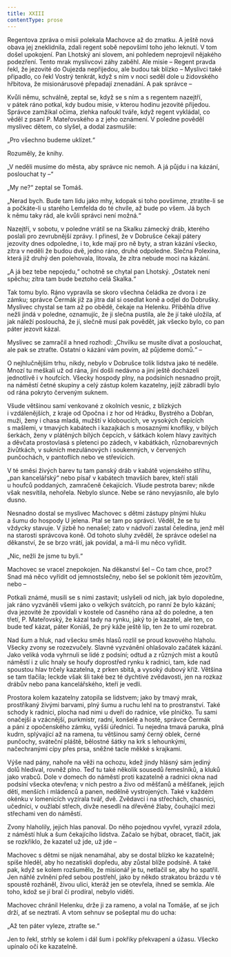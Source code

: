 ```yaml
---
title: XXIII
contentType: prose
---
```


Regentova zpráva o misii polekala Machovce až do zmatku. A ještě nová obava jej zneklidnila, zdali regent sobě nepovšiml toho jeho leknutí. V tom došel upokojení. Pan Lhotský ani slovem, ani pohledem neprojevil nějakého podezření. Tento mrak myslivcovi záhy zaběhl. Ale misie – Regent pravda řekl, že jezovité do Oujezda nepřijedou, ale budou tak blízko – Myslivci také připadlo, co řekl Vostrý tenkrát, když s ním v noci seděl dole u židovského hřbitova, že misionárusové přepadají znenadání. A pak správce –

Kvůli němu, schválně, zeptal se, když se s ním a s regentem nazejtří, v pátek ráno potkal, kdy budou misie, v kterou hodinu jezovité přijedou. Správce zamžikal očima, zlehka nafoukl tváře, když regent vykládal, co věděl z psaní P. Mateřovského a z jeho oznámení. V poledne pověděl myslivec dětem, co slyšel, a dodal zasmušile:

„Pro všechno budeme uklízet.“

Rozuměly, že knihy.

„V neděli musíme do města, aby správce nic nemoh. A já půjdu i na kázání, poslouchat ty –“

„My ne?“ zeptal se Tomáš.

„Nerad bych. Bude tam lidu jako mhy, kdopak si toho povšimne, ztratíte-li se a počkáte-li u starého Lemfelda do té chvíle, až bude po všem. Já bych k němu taky rád, ale kvůli správci není možná.“

Nazejtří, v sobotu, v poledne vrátil se na Skalku zámecký dráb, kterého poslali pro zevrubnější zprávy. I přinesl, že v Dobrušce čekají pátery jezovity dnes odpoledne, i to, kde mají pro ně byty, a stran kázání všecko, zítra v neděli že budou dvě, jedno ráno, druhé odpoledne. Slečna Polexina, která již druhý den polehovala, litovala, že zítra nebude moci na kázání.

„A já bez tebe nepojedu,“ ochotně se chytal pan Lhotský. „Ostatek není spěchu; zítra tam bude beztoho celá Skalka.“

Tak tomu bylo. Ráno vypravila se skoro všechna čeládka ze dvora i ze zámku; správce Čermák již za jitra dal si osedlat koně a odjel do Dobrušky. Myslivec chystal se tam až po obědě, čekaje na Helenku. Přiběhla dříve nežli jindá v poledne, oznamujíc, že ji slečna pustila, ale že jí také uložila, ať jak náleží poslouchá, že jí, slečně musí pak povědět, jak všecko bylo, co pan páter jezovit kázal.

Myslivec se zamračil a hned rozhodl: „Chvilku se musíte dívat a poslouchat, ale pak se ztraťte. Ostatní o kázání vám povím, až půjdeme domů.“ –

O nejhlučnějším trhu, nikdy, nebylo v Dobrušce tolik lidstva jako té neděle. Mnozí tu meškali už od rána, jiní došli nedávno a jiní ještě docházeli jednotlivě i v houfcích. Všecky hospody plny, na podsíních nesnadno projít, na náměstí četné skupiny a celý zástup kolem kazatelny, jejíž zábradlí bylo od rána pokryto červeným suknem.

Všude většinou samí venkované z okolních vesnic, z blízkých i vzdálenějších, z kraje od Opočna i z hor od Hrádku, Bystrého a Dobřan, muži, ženy i chasa mladá, mužští v kloboucích, ve vysokých čepicích s mašlemi, v tmavých kabátech i kazajkách s mosaznými knoflíky, v bílých šerkách, ženy v plátěných bílých čepcích, v šátkách kolem hlavy zavitých a děvčata prostovlasá s pletenci po zádech, v kabátkách, různobarevných živůtkách, v sukních mezulánových i soukenných, v červených punčochách, v pantoflích nebo ve střevících.

V té směsi živých barev tu tam panský dráb v kabátě vojenského střihu, „pan kancelářský“ nebo písař v kabátech tmavších barev, kteří stáli u houfců poddaných, zamračeně čekajících. Všude pestrota barev; nikde však nesvítila, nehořela. Nebylo slunce. Nebe se ráno nevyjasnilo, ale bylo dusno.

Nesnadno dostal se myslivec Machovec s dětmi zástupy plnými hluku a šumu do hospody U jelena. Ptal se tam po správci. Věděl, že se tu vždycky stavuje. V jizbě ho nenašel; zato v nádvoří zastal čeledína, jenž měl na starosti správcova koně. Od tohoto sluhy zvěděl, že správce odešel na děkanství, že se brzo vrátí, jak povídal, a má-li mu něco vyřídit.

„Nic, nežli že jsme tu byli.“

Machovec se vracel znepokojen. Na děkanství šel – Co tam chce, proč? Snad má něco vyřídit od jemnostslečny, nebo šel se poklonit těm jezovitům, nebo –

Potkali známé, musili se s nimi zastavit; uslyšeli od nich, jak bylo dopoledne, jak ráno vyzváněli všemi jako o velkých svátcích, po ranní že bylo kázání; dva jezovité že zpovídali v kostele od časného rána až do poledne, a ten třetí, P. Mateřovský, že kázal tady na rynku, jaký to je kazatel, ale ten, co bude teď kázat, páter Koniáš, že prý káže ještě líp, ten že to umí rozebrat.

Nad šum a hluk, nad všecku směs hlasů rozlil se proud kovového hlaholu. Všecky zvony se rozezvučely. Slavné vyzvánění ohlašovalo začátek kázání. Jako veliká voda vyhrnuli se lidé z podsíní; odtud a z různých míst a koutů náměstí i z ulic hnaly se houfy doprostřed rynku k radnici, tam, kde nad spoustou hlav trčely kazatelna, z prken sbitá, a vysoký dubový kříž. Většina se tam tlačila; leckde však šli také bez té dychtivé zvědavosti, jen na rozkaz drábův nebo pana kancelářského, kteří je vedli.

Prostora kolem kazatelny zatopila se lidstvem; jako by tmavý mrak, prostříkaný živými barvami, plný šumu a ruchu lehl na to prostranství. Také schody k radnici, plocha nad nimi u dveří do radnice, vše plničko. Tu sami onačejší a vzácnější, purkmistr, radní, konšelé a hosté, správce Čermák a páni z opočenského zámku, vyšší úředníci. Tu nejedna tmavá paruka, plná kudrn, splývající až na ramena, tu většinou samý černý oblek, černé punčochy, sváteční pláště, bělostné šátky na krk s lehounkými, načechranými cípy přes prsa, sněžné tacle měkké s krajkami.

Výše nad pány, nahoře na věži na ochozu, kdež jindy hlásný sám jediný dolů hledíval, rovněž plno. Teď tu také několik sousedů řemeslníků, a kluků jako vrabců. Dole v domech do náměstí proti kazatelně a radnici okna nad podsíní všecka otevřena; v nich pestro a živo od měšťanů a měšťanek, jejich dětí, menších i mládenců a panen, nedělně vystrojených. Také v každém okénku v lomenicích vyzírala tvář, dvě. Zvědavci i na střechách, chasníci, učedníci, v oužlabí střech, divže nesedli na dřevěné žlaby, čouhající mezi střechami ven do náměstí.

Zvony hlaholily, jejich hlas panoval. Do něho pojednou vyvřel, vyrazil zdola, z náměstí hluk a šum čekajícího lidstva. Začalo se hýbat, obracet, tlačit, jak se rozkřiklo, že kazatel už jde, už jde –

Machovec s dětmi se nijak nenamáhal, aby se dostal blízko ke kazatelně; spíše hleděl, aby ho nezatiskli dopředu, aby zůstal blíže podsíně. A také pak, když se kolem rozšumělo, že misionář je tu, netlačil se, aby ho spatřil. Jen náhlé zvlnění před sebou postřehl, jako by někdo strakatou brázdu v té spoustě rozháněl, živou ulici, kteráž jen se otevřela, ihned se semkla. Ale toho, kdož se jí bral či prodíral, nebylo viděti.

Machovec chránil Helenku, drže ji za rameno, a volal na Tomáše, ať se jich drží, ať se neztratí. A vtom sehnuv se pošeptal mu do ucha:

„Až ten páter vyleze, ztraťte se.“

Jen to řekl, strhly se kolem i dál šum i pokřiky překvapení a úžasu. Všecko upínalo oči ke kazatelně.

